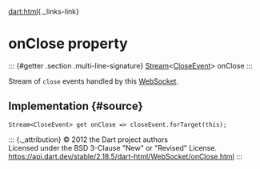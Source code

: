 [dart:html](../../dart-html/dart-html-library){._links-link}

onClose property
================

::: {#getter .section .multi-line-signature}
[Stream](../../dart-async/stream-class)\<[CloseEvent](../closeevent-class)\>
onClose
:::

Stream of `close` events handled by this
[WebSocket](../websocket-class).

Implementation {#source}
--------------

``` {.language-dart data-language="dart"}
Stream<CloseEvent> get onClose => closeEvent.forTarget(this);
```

::: {._attribution}
© 2012 the Dart project authors\
Licensed under the BSD 3-Clause \"New\" or \"Revised\" License.\
<https://api.dart.dev/stable/2.18.5/dart-html/WebSocket/onClose.html>
:::
